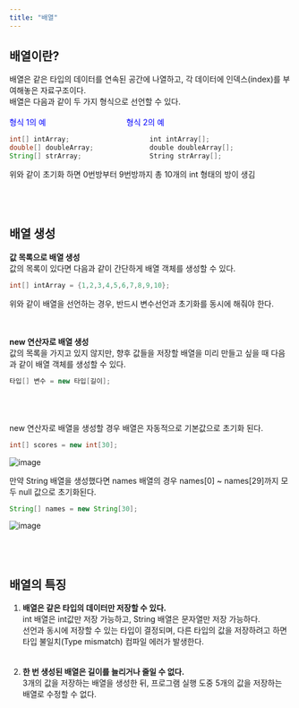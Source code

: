 ```yaml
---
title: "배열"
---
```


## 배열이란?
배열은 같은 타입의 데이터를 연속된 공간에 나열하고, 각 데이터에 인덱스(index)를 부여해놓은 자료구조이다.  
배열은 다음과 같이 두 가지 형식으로 선언할 수 있다.  
<br/>
<span style="color: #0000FF">형식 1의 예           형식 2의 예</span>
```java
int[] intArray;                    int intArray[];
double[] doubleArray;              double doubleArray[];
String[] strArray;                 String strArray[];
```  
위와 같이 초기화 하면 0번방부터 9번방까지 총 10개의 int 형태의 방이 생김  
<br/><br/><br/>


## 배열 생성
**값 목록으로 배열 생성**  
값의 목록이 있다면 다음과 같이 간단하게 배열 객체를 생성할 수 있다.
  
```java
int[] intArray = {1,2,3,4,5,6,7,8,9,10};
```   
위와 같이 배열을 선언하는 경우, 반드시 변수선언과 초기화를 동시에 해줘야 한다.
<br/><br/><br/>


**new 연산자로 배열 생성**  
값의 목록을 가지고 있지 않지만, 향후 값들을 저장할 배열을 미리 만들고 싶을 때 다음과 같이 배열 객체를 생성할 수 있다.

```java
타입[] 변수 = new 타입[길이];
```


<br/><br/><br/>
new 연산자로 배열을 생성할 경우 배열은 자동적으로 기본값으로 초기화 된다.

```java
int[] scores = new int[30];
```

![image](https://github.com/byunggon/byunggon.github.io/assets/51072544/0885569d-c1a8-43b0-8f07-2d87af969278)  

만약 String 배열을 생성했다면 names 배열의 경우 names[0] ~ names[29]까지 모두 null 값으로 초기화된다.

```java
String[] names = new String[30];
```

![image](https://github.com/byunggon/byunggon.github.io/assets/51072544/027d5658-3671-44f4-9e62-61cc78532001)  
<br/><br/><br/>
## 배열의 특징
1. **배열은 같은 타입의 데이터만 저장할 수 있다.**   
int 배열은 int값만 저장 가능하고, String 배열은 문자열만 저장 가능하다.  
선언과 동시에 저장할 수 있는 타입이 결정되며, 다른 타입의 값을 저장하려고 하면 타입 불일치(Type mismatch) 컴파일 에러가 발생한다.
<br/><br/><br/>
3. **한 번 생성된 배열은 길이를 늘리거나 줄일 수 없다.**  
3개의 값을 저장하는 배열을 생성한 뒤, 프로그램 실행 도중 5개의 값을 저장하는 배열로 수정할 수 없다.
<br/><br/><br/>
